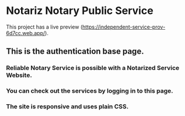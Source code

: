 # Notariz Notary Public Service

This project has a live preview (https://independent-service-prov-6d7cc.web.app/).

## This is the authentication base page.
### Reliable Notary Service is possible with a Notarized Service Website.
### You can check out the services by logging in to this page.
### The site is responsive and uses plain CSS.
